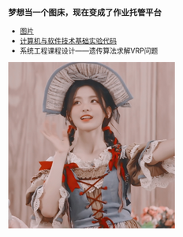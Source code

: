 ### 梦想当一个图床，现在变成了作业托管平台

* [图片](https://github.com/Malloc-Luo/Picture/tree/master/1)  
* [计算机与软件技术基础实验代码](https://github.com/Malloc-Luo/Picture/tree/master/PgSoft)  
* 系统工程课程设计——遗传算法求解VRP问题

<img src="imgs\2.jpg" style="zoom:33%;" />